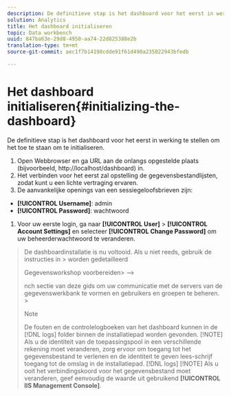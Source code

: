 ```yaml
---
description: De definitieve stap is het dashboard voor het eerst in werking te stellen om het toe te staan om te initialiseren.
solution: Analytics
title: Het dashboard initialiseren
topic: Data workbench
uuid: 847ba63e-29d8-4950-aa74-22d825388e2b
translation-type: tm+mt
source-git-commit: aec1f7b14198cdde91f61d490a235022943bfedb

---
```



# Het dashboard initialiseren{#initializing-the-dashboard}

De definitieve stap is het dashboard voor het eerst in werking te stellen om het toe te staan om te initialiseren.

1. Open Webbrowser en ga URL aan de onlangs opgestelde plaats (bijvoorbeeld, http://localhost/dashboard) in.
1. Het verbinden voor het eerst zal opstelling de gegevensbestandlijsten, zodat kunt u een lichte vertraging ervaren.
1. De aanvankelijke openings van een sessiegeloofsbrieven zijn:

* **[!UICONTROL Username]**: admin
* **[!UICONTROL Password]**: wachtwoord

1. Voor uw eerste login, ga naar **[!UICONTROL User]** > **[!UICONTROL Account Settings]** en selecteer **[!UICONTROL Change Password]** om uw beheerderwachtwoord te veranderen.
>De dashboardinstallatie is nu voltooid. Als u niet reeds, gebruik de instructies in > worden gedetailleerd
><!-->
>Gegevensworkshop voorbereiden>
>-->
>nch sectie van deze gids om uw communicatie met de servers van de gegevenswerkbank te vormen en gebruikers en groepen te beheren. >
>>[!NOTE]
>>
>>De fouten en de controlelogboeken van het dashboard kunnen in de [!DNL logs] folder binnen de installatiepad worden gevonden.
>[!NOTE]
Als u de identiteit van de toepassingspool in een verschillende rekening moet veranderen, zorg ervoor om toegang tot het gegevensbestand te verlenen en de identiteit te geven lees-schrijf toegang tot de omslag in de installatiepad. [!DNL logs]
>[!NOTE]
Als u ooit het verbindingskoord voor het gegevensbestand moet veranderen, geef eenvoudig de waarde uit gebruikend **[!UICONTROL IIS Management Console]**.
>
>
>
